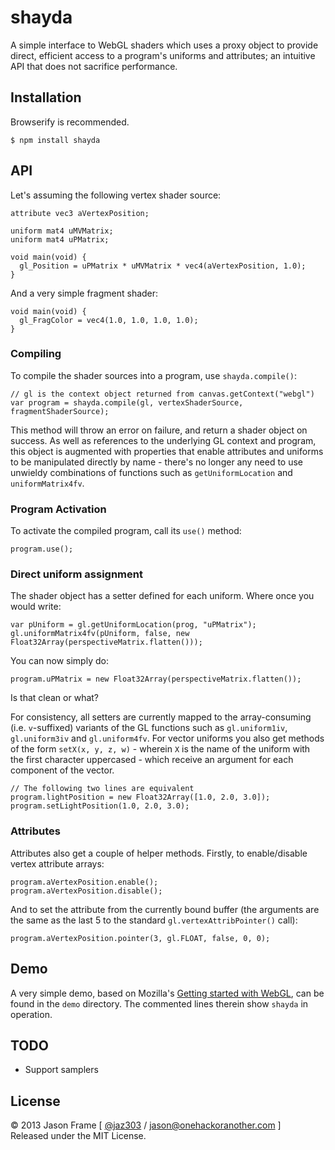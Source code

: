 # shayda

A simple interface to WebGL shaders which uses a proxy object to provide direct, efficient access to a program's uniforms and attributes; an intuitive API that does not sacrifice performance.

## Installation

Browserify is recommended.

    $ npm install shayda

## API

Let's assuming the following vertex shader source:

    attribute vec3 aVertexPosition;

    uniform mat4 uMVMatrix;
    uniform mat4 uPMatrix;

    void main(void) {
      gl_Position = uPMatrix * uMVMatrix * vec4(aVertexPosition, 1.0);
    }
    
And a very simple fragment shader:

    void main(void) {
      gl_FragColor = vec4(1.0, 1.0, 1.0, 1.0);
    }
    
### Compiling

To compile the shader sources into a program, use `shayda.compile()`:

    // gl is the context object returned from canvas.getContext("webgl")
    var program = shayda.compile(gl, vertexShaderSource, fragmentShaderSource);
    
This method will throw an error on failure, and return a shader object on success. As well as references to the underlying GL context and program, this object is augmented with properties that enable attributes and uniforms to be manipulated directly by name - there's no longer any need to use unwieldy combinations of functions such as `getUniformLocation` and `uniformMatrix4fv`.

### Program Activation

To activate the compiled program, call its `use()` method:

    program.use();
    
### Direct uniform assignment

The shader object has a setter defined for each uniform. Where once you would write:

    var pUniform = gl.getUniformLocation(prog, "uPMatrix");
    gl.uniformMatrix4fv(pUniform, false, new Float32Array(perspectiveMatrix.flatten()));
    
You can now simply do:

    program.uPMatrix = new Float32Array(perspectiveMatrix.flatten());

Is that clean or what?

For consistency, all setters are currently mapped to the array-consuming (i.e. `v`-suffixed) variants of the GL functions such as `gl.uniform1iv`, `gl.uniform3iv` and `gl.uniform4fv`. For vector uniforms you also get methods of the form `setX(x, y, z, w)` - wherein `X` is the name of the uniform with the first character uppercased - which receive an argument for each component of the vector.

    // The following two lines are equivalent
    program.lightPosition = new Float32Array([1.0, 2.0, 3.0]);
    program.setLightPosition(1.0, 2.0, 3.0);

### Attributes

Attributes also get a couple of helper methods. Firstly, to enable/disable vertex attribute arrays:

    program.aVertexPosition.enable();
    program.aVertexPosition.disable();
    
And to set the attribute from the currently bound buffer (the arguments are the same as the last 5 to the standard `gl.vertexAttribPointer()` call):
    
    program.aVertexPosition.pointer(3, gl.FLOAT, false, 0, 0);
    
## Demo

A very simple demo, based on Mozilla's [Getting started with WebGL](https://developer.mozilla.org/en-US/docs/Web/WebGL/Getting_started_with_WebGL), can be found in the `demo` directory. The commented lines therein show `shayda` in operation.

## TODO

  * Support samplers

## License

&copy; 2013 Jason Frame [ [@jaz303](http://twitter.com/jaz303) / [jason@onehackoranother.com](mailto:jason@onehackoranother.com) ]  
Released under the MIT License.